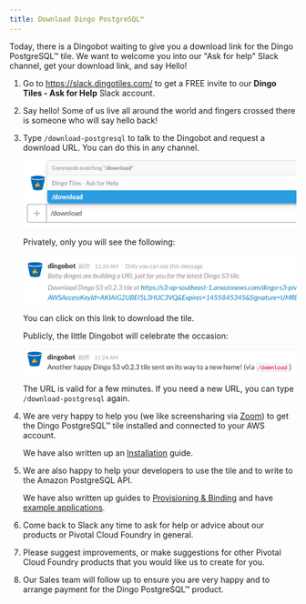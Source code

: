 ```yaml
---
title: Download Dingo PostgreSQL™
---
```


Today, there is a Dingobot waiting to give you a download link for the Dingo PostgreSQL™ tile. We want to welcome you into our "Ask for help" Slack channel, get your download link, and say Hello!

1. Go to https://slack.dingotiles.com/ to get a FREE invite to our **Dingo Tiles - Ask for Help** Slack account.
2. Say hello! Some of us live all around the world and fingers crossed there is someone who will say hello back!
3. Type `/download-postgresql` to talk to the Dingobot and request a download URL. You can do this in any channel.

    ![download](images/dingobot-download.png)

    Privately, only you will see the following:

    ![private](images/dingobot-download-private.png)

    You can click on this link to download the tile.

    Publicly, the little Dingobot will celebrate the occasion:

    ![public](images/dingobot-download-public.png)

    The URL is valid for a few minutes. If you need a new URL, you can type `/download-postgresql` again.

4. We are very happy to help you (we like screensharing via [Zoom](https://zoom.us)) to get the Dingo PostgreSQL™ tile installed and connected to your AWS account.

    We have also written up an [Installation](installation.html) guide.

5. We are also happy to help your developers to use the tile and to write to the Amazon PostgreSQL API.

    We have also written up guides to [Provisioning &amp; Binding](usage-provision.html) and have [example applications](lang-examples.html).

6. Come back to Slack any time to ask for help or advice about our products or Pivotal Cloud Foundry in general.

7. Please suggest improvements, or make suggestions for other Pivotal Cloud Foundry products that you would like us to create for you.

7. Our Sales team will follow up to ensure you are very happy and to arrange payment for the Dingo PostgreSQL™ product.
